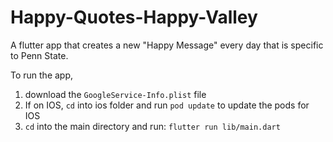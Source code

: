 # Happy-Quotes-Happy-Valley

A flutter app that creates a new "Happy Message" every day that is specific to Penn State. 

To run the app, 

1. download the ``GoogleService-Info.plist`` file
2. If on IOS, ``cd`` into ios folder and run ``pod update`` to update the pods for IOS
3. ``cd`` into the main directory and run:
```flutter run lib/main.dart```
